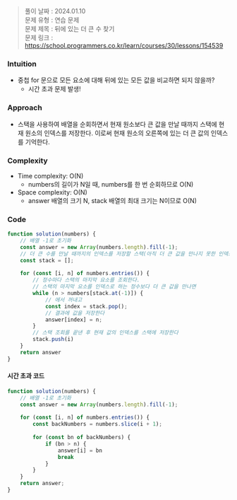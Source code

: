 > 풀이 날짜 : 2024.01.10  
> 문제 유형 : 연습 문제  
> 문제 제목 : 뒤에 있는 더 큰 수 찾기  
> 문제 링크 : https://school.programmers.co.kr/learn/courses/30/lessons/154539

### Intuition
- 중첩 for 문으로 모든 요소에 대해 뒤에 있는 모든 값을 비교하면 되지 않을까?
  - 시간 초과 문제 발생! 

### Approach
- 스택을 사용하여 배열을 순회하면서 현재 원소보다 큰 값을 만날 때까지 스택에 현재 원소의 인덱스를 저장한다. 이로써 현재 원소의 오른쪽에 있는 더 큰 값의 인덱스를 기억한다.

### Complexity
- Time complexity: O(N)
  - numbers의 길이가 N일 때, numbers를 한 번 순회하므로 O(N) 
- Space complexity: O(N)
  -  answer 배열의 크기 N, stack 배열의 최대 크기는 N이므로 O(N)

### Code
```js
function solution(numbers) {
    // 배열 -1로 초기화
    const answer = new Array(numbers.length).fill(-1);
    // 더 큰 수를 만날 때까지의 인덱스를 저장할 스택(아직 더 큰 값을 만나지 못한 인덱스만 저장)
    const stack = [];
    
    for (const [i, n] of numbers.entries()) {
        // 정수마다 스택의 마지막 요소를 조회한다.
        // 스택의 마지막 요소를 인덱스로 하는 정수보다 더 큰 값을 만나면
        while (n > numbers[stack.at(-1)]) {
            // 에서 꺼내고
            const index = stack.pop();
            // 결과에 값을 저장한다
            answer[index] = n;
        }
        // 스택 조회를 끝낸 후 현재 값의 인덱스를 스택에 저장한다
        stack.push(i)
    }
    return answer
}
```

#### 시간 초과 코드
```js
function solution(numbers) {
    // 배열 -1로 초기화
    const answer = new Array(numbers.length).fill(-1);
    
    for (const [i, n] of numbers.entries()) {
        const backNumbers = numbers.slice(i + 1);
        
        for (const bn of backNumbers) {
            if (bn > n) {
                answer[i] = bn
                break
            }
        }
    }
    return answer;
}
```
